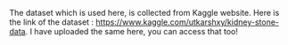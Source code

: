The dataset which is used here, is collected from Kaggle website. Here is the link of the dataset : https://www.kaggle.com/utkarshxy/kidney-stone-data. I have uploaded the same here, you can access that too!
